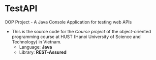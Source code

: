 # TestAPI
OOP Project - A Java Console Application for testing web APIs
- This is the source code for the <i>Course project</i> of the object-oriented programming course at HUST (Hanoi University of Science and Technology) in Vietnam.
  + Language: <b>Java</b>
  + Library: <b>REST-Assured</b>
